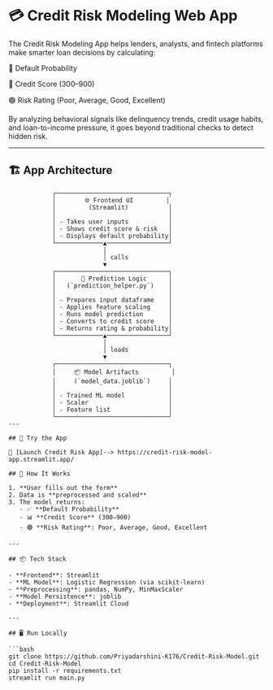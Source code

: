 # 💳 Credit Risk Modeling Web App

The Credit Risk Modeling App helps lenders, analysts, and fintech platforms make smarter loan decisions by calculating:

🔢 Default Probability

🧮 Credit Score (300–900)

🟢 Risk Rating (Poor, Average, Good, Excellent)

By analyzing behavioral signals like delinquency trends, credit usage habits, and loan-to-income pressure, it goes beyond traditional checks to detect hidden risk.


---


## 🏗️ App Architecture

```text
            ┌───────────────────────────────┐
            │        🌐 Frontend UI         │
            │         (Streamlit)           │
            │                               │
            │ - Takes user inputs           │
            │ - Shows credit score & risk   │
            │ - Displays default probability│
            └─────────────▲─────────────────┘
                          │
                          │ calls
                          ▼
            ┌───────────────────────────────┐
            │       🧠 Prediction Logic      │
            │   (`prediction_helper.py`)    │
            │                               │
            │ - Prepares input dataframe    │
            │ - Applies feature scaling     │
            │ - Runs model prediction       │
            │ - Converts to credit score    │
            │ - Returns rating & probability│
            └─────────────▲─────────────────┘
                          │
                          │ loads
                          ▼
            ┌───────────────────────────────┐
            │     📦 Model Artifacts         │
            │     (`model_data.joblib`)     │
            │                               │
            │ - Trained ML model            │
            │ - Scaler                      │
            │ - Feature list                │
            └───────────────────────────────┘
---

## 🚀 Try the App

🔗 [Launch Credit Risk App]--> https://credit-risk-model-app.streamlit.app/

## 🧮 How It Works

1. **User fills out the form**
2. Data is **preprocessed and scaled**
3. The model returns:
   - ✅ **Default Probability**
   - 📊 **Credit Score** (300–900)
   - 🟢 **Risk Rating**: Poor, Average, Good, Excellent

---

## 📦 Tech Stack

- **Frontend**: Streamlit
- **ML Model**: Logistic Regression (via scikit-learn)
- **Preprocessing**: pandas, NumPy, MinMaxScaler
- **Model Persistence**: joblib
- **Deployment**: Streamlit Cloud

---

## 🖥 Run Locally

```bash
git clone https://github.com/Priyadarshini-K176/Credit-Risk-Model.git
cd Credit-Risk-Model
pip install -r requirements.txt
streamlit run main.py
